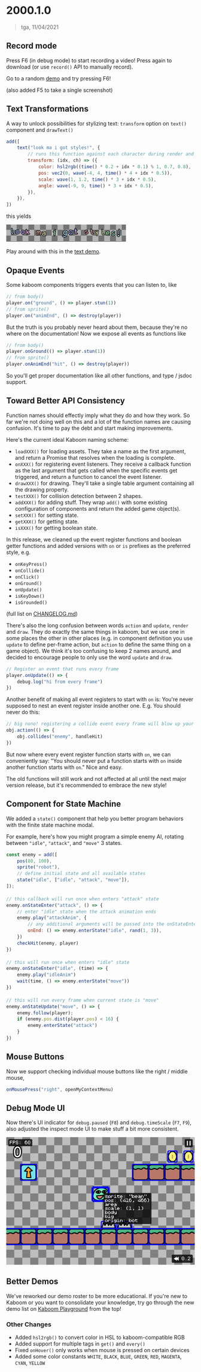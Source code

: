 # 2000.1.0

> tga, 11/04/2021

## Record mode

Press F6 (in debug mode) to start recording a video! Press again to download (or use `record()` API to manually record).

Go to a random [demo](https://kaboomjs.com/play?demo=platformer) and try pressing F6!

(also added F5 to take a single screenshot)

## Text Transformations

A way to unlock possibilities for stylizing text: `transform` option on `text()` component and `drawText()`

```js
add([
    text("look ma i got styles!", {
        // runs this function against each character during render and apply the style returned
        transform: (idx, ch) => ({
            color: hsl2rgb((time() * 0.2 + idx * 0.1) % 1, 0.7, 0.8),
            pos: vec2(0, wave(-4, 4, time() * 4 + idx * 0.5)),
            scale: wave(1, 1.2, time() * 3 + idx * 0.5),
            angle: wave(-9, 9, time() * 3 + idx * 0.5),
        }),
    }),
])
```

this yields

![transform](2000.1.0/transform.gif)

Play around with this in the [text demo](https://kaboomjs.com/play?demo=text).

## Opaque Events

Some kaboom components triggers events that you can listen to, like

```js
// from body()
player.on("ground", () => player.stun(1))
// from sprite()
player.on("animEnd", () => destroy(player))
```

But the truth is you probably never heard about them, because they're no where on the documentation! Now we expose all events as functions like

```js
// from body()
player.onGround(() => player.stun(1))
// from sprite()
player.onAnimEnd("hit", () => destroy(player))
```

So you'll get proper documentation like all other functions, and type / jsdoc support.

## Toward Better API Consistency

Function names should effectly imply what they do and how they work. So far we're not doing well on this and a lot of the function names are causing confusion. It's time to pay the debt and start making improvements.

Here's the current ideal Kaboom naming scheme:

- `loadXXX()` for loading assets. They take a name as the first argument, and return a Promise that resolves when the loading is complete.
- `onXXX()` for registering event listeners. They receive a callback function as the last argument that gets called when the specific events get triggered, and return a function to cancel the event listener.
- `drawXXX()` for drawing. They'll take a single table argument containing all the drawing property.
- `testXXX()` for collision detection between 2 shapes.
- `addXXX()` for adding stuff. They wrap `add()` with some existing configuration of components and return the added game object(s).
- `setXXX()` for setting state.
- `getXXX()` for getting state.
- `isXXX()` for getting boolean state.

In this release, we cleaned up the event register functions and boolean getter functions and added versions with `on` or `is` prefixes as the preferred style, e.g.

- `onKeyPress()`
- `onCollide()`
- `onClick()`
- `onGround()`
- `onUpdate()`
- `isKeyDown()`
- `isGrounded()`

(full list on [CHANGELOG.md](https://github.com/replit/kaboom/blob/master/CHANGELOG.md#v200010-record-mode))

There's also the long confusion between words `action` and `update`, `render` and `draw`. They do exactly the same things in kaboom, but we use one in some places the other in other places (e.g. in component definition you use `update` to define per-frame action, but `action` to define the same thing on a game object). We think it's too confusing to keep 2 names around, and decided to encourage people to only use the word `update` and `draw`.

```js
// Register an event that runs every frame
player.onUpdate(() => {
    debug.log("hi from every frame")
})
```

Another benefit of making all event registers to start with `on` is: You're never supposed to nest an event register inside another one. E.g. You should never do this:

```js
// big nono! registering a collide event every frame will blow up your system
obj.action(() => {
    obj.collides("enemy", handleHit)
})
```

But now where every event register function starts with `on`, we can conveniently say: "You should never put a function starts with `on` inside another function starts with `on`." Nice and easy.

The old functions will still work and not affected at all until the next major version release, but it's recommended to embrace the new style!

## Component for State Machine

We added a `state()` component that help you better program behaviors with the finite state machine modal.

For example, here's how you might program a simple enemy AI, rotating between `"idle"`, `"attack"`, and `"move"` 3 states.

```js
const enemy = add([
    pos(80, 100),
    sprite("robot"),
    // define initial state and all available states
    state("idle", ["idle", "attack", "move"]),
]);

// this callback will run once when enters "attack" state
enemy.onStateEnter("attack", () => {
    // enter "idle" state when the attack animation ends
    enemy.play("attackAnim", {
        // any additional arguments will be passed into the onStateEnter() callback
        onEnd: () => enemy.enterState("idle", rand(1, 3)),
    })
    checkHit(enemy, player)
})

// this will run once when enters "idle" state
enemy.onStateEnter("idle", (time) => {
    enemy.play("idleAnim")
    wait(time, () => enemy.enterState("move"))
})

// this will run every frame when current state is "move"
enemy.onStateUpdate("move", () => {
    enemy.follow(player);
    if (enemy.pos.dist(player.pos) < 16) {
        enemy.enterState("attack")
    }
})
```

## Mouse Buttons

Now we support checking individual mouse buttons like the right / middle mouse,

```js
onMousePress("right", openMyContextMenu)
```

## Debug Mode UI

Now there's UI indicator for `debug.paused` (`F8`) and `debug.timeScale` (`F7`, `F9`), also adjusted the inspect mode UI to make stuff a bit more consistent.

![debug](2000.1.0/debug.png)

## Better Demos

We've reworked our demo roster to be more educational. If you're new to Kaboom or you want to consolidate your knowledge, try go through the new demo list on [Kaboom Playground](https://kaboomjs.com/play) from the top!

### Other Changes

- Added `hsl2rgb()` to convert color in HSL to kaboom-compatible RGB
- Added support for multiple tags in `get()` and `every()`
- Fixed `onHover()` only works when mouse is pressed on certain devices
- Added some color constants `WHITE`, `BLACK`, `BLUE`, `GREEN`, `RED`, `MAGENTA`, `CYAN`, `YELLOW`
